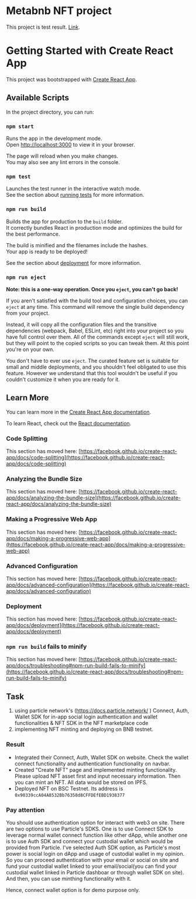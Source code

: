 # Metabnb NFT project

This project is test result. [Link](https://nft-test-orcin.vercel.app/).


# Getting Started with Create React App

This project was bootstrapped with [Create React App](https://github.com/facebook/create-react-app).

## Available Scripts

In the project directory, you can run:

### `npm start`

Runs the app in the development mode.\
Open [http://localhost:3000](http://localhost:3000) to view it in your browser.

The page will reload when you make changes.\
You may also see any lint errors in the console.

### `npm test`

Launches the test runner in the interactive watch mode.\
See the section about [running tests](https://facebook.github.io/create-react-app/docs/running-tests) for more information.

### `npm run build`

Builds the app for production to the `build` folder.\
It correctly bundles React in production mode and optimizes the build for the best performance.

The build is minified and the filenames include the hashes.\
Your app is ready to be deployed!

See the section about [deployment](https://facebook.github.io/create-react-app/docs/deployment) for more information.

### `npm run eject`

**Note: this is a one-way operation. Once you `eject`, you can't go back!**

If you aren't satisfied with the build tool and configuration choices, you can `eject` at any time. This command will remove the single build dependency from your project.

Instead, it will copy all the configuration files and the transitive dependencies (webpack, Babel, ESLint, etc) right into your project so you have full control over them. All of the commands except `eject` will still work, but they will point to the copied scripts so you can tweak them. At this point you're on your own.

You don't have to ever use `eject`. The curated feature set is suitable for small and middle deployments, and you shouldn't feel obligated to use this feature. However we understand that this tool wouldn't be useful if you couldn't customize it when you are ready for it.

## Learn More

You can learn more in the [Create React App documentation](https://facebook.github.io/create-react-app/docs/getting-started).

To learn React, check out the [React documentation](https://reactjs.org/).

### Code Splitting

This section has moved here: [https://facebook.github.io/create-react-app/docs/code-splitting](https://facebook.github.io/create-react-app/docs/code-splitting)

### Analyzing the Bundle Size

This section has moved here: [https://facebook.github.io/create-react-app/docs/analyzing-the-bundle-size](https://facebook.github.io/create-react-app/docs/analyzing-the-bundle-size)

### Making a Progressive Web App

This section has moved here: [https://facebook.github.io/create-react-app/docs/making-a-progressive-web-app](https://facebook.github.io/create-react-app/docs/making-a-progressive-web-app)

### Advanced Configuration

This section has moved here: [https://facebook.github.io/create-react-app/docs/advanced-configuration](https://facebook.github.io/create-react-app/docs/advanced-configuration)

### Deployment

This section has moved here: [https://facebook.github.io/create-react-app/docs/deployment](https://facebook.github.io/create-react-app/docs/deployment)

### `npm run build` fails to minify

This section has moved here: [https://facebook.github.io/create-react-app/docs/troubleshooting#npm-run-build-fails-to-minify](https://facebook.github.io/create-react-app/docs/troubleshooting#npm-run-build-fails-to-minify)

## Task

1. using particle network's (https://docs.particle.network/ ) Connect, Auth, Wallet SDK for in-app social login authentication and wallet functionalities & NFT SDK in the NFT marketplace code
2. implementing NFT minting and deploying on BNB testnet.

### Result

- Integrated their Connect, Auth, Wallet SDK on website. Check the wallet connect functionality and authentication functionality on navbar.
- Created "Create NFT" page and implemented minting functionality. Please upload NFT asset first and input necessary information. Then you can mint an NFT. All data would be stored on IPFS.
- Deployed NFT on BSC Testnet. Its address is `0x90339ccA04A8532Bb76358d8CFFDEfEBD1938377`

### Pay attention

You should use authentication option for interact with web3 on site. There are two options to use Particle's SDKS. One is to use Connect SDK to leverage normal wallet connect function like other dApp, while another one is to use Auth SDK and connect your custodial wallet which would be provided from Particle. I've selected Auth SDK option, as Particle's most power is social login on dApp and usage of custodial wallet in my opinion. So you can proceed authentication with your email or social on site and fund your custodial wallet linked to your email/social(you can find your custodial wallet linked in Particle dashboar or through wallet SDK on site). And then, you can use minthing functionality with it.

Hence, connect wallet option is for demo purpose only.
